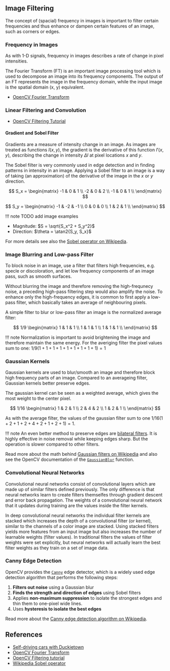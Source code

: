## Image Filtering

The concept of (spacial) frequency in images is important to filter certain frequencies and thus enhance or dampen certain features of an image,
such as corners or edges.

### Frequency in Images

As with 1-D signals, frequency in images describes a rate of change in pixel intensities.

The Fourier Transform (FT) is an important image processing tool which is used to decompose an image into its frequency components. 
The output of an FT represents the image in the frequency domain, while the input image is the spatial domain (x, y) equivalent.

- [OpenCV Fourier Transform](https://docs.opencv.org/4.5.3/de/dbc/tutorial_py_fourier_transform.html)

### Linear Filtering and Convolution


- [OpenCV Filtering Tutorial](https://docs.opencv.org/4.5.2/d4/d13/tutorial_py_filtering.html)


#### Gradient and Sobel Filter

Gradients are a measure of intensity change in an image. As images are treated as functions $I(x,y)$, 
the gradient is the derivative of this function $I'(x,y)$, describing the change in intensity $\Delta I$ at pixel locations $x$ and $y$.

The Sobel filter is very commonly used in edge detection and in finding patterns in intensity in an image. 
Applying a Sobel filter to an image is a way of taking (an approximation) of the derivative of the image in the $x$ or $y$ direction.

$$
S_x = \begin{matrix}
        -1 & 0 & 1 \\
        -2 & 0 & 2 \\
        -1 & 0 & 1 \\
      \end{matrix}
$$

$$
S_y = \begin{matrix}
        -1 & -2 & -1 \\
        0 & 0 & 0 \\
        1 & 2 & 1 \\
      \end{matrix}
$$

!!! note
    TODO add image examples
    
    
- Magnitude: $S = \sqrt{S_x^2 + S_y^2}$
- Direction: $\theta = \atan2{S_y, S_x}$

For more details see also the [Sobel operator on Wikipedia](https://en.wikipedia.org/wiki/Sobel_operator).

### Image Blurring and Low-pass Filter

To block noise in an image, use a filter that filters high frequencies, e.g. specle or discoloration, and let low frequency components of an image pass, such as smooth surfaces.

Without blurring the image and therefore removing the high-frequnecy noise, a preceding high-pass filtering step would also amplify the noise.
To enhance only the high-frequency edges, it is common to first apply a low-pass filter, which basically takes an average of neighbouring pixels.

A simple filter to blur or low-pass filter an image is the normalized average filter:

$$
1/9 \begin{matrix}
     1 & 1 & 1 \\
     1 & 1 & 1 \\
     1 & 1 & 1 \\
    \end{matrix}
$$

!!! note 
    Normalization is important to avoid brightening the image and therefore maintain the same energy.
    For the averiging filter the pixel values sum to one: $1/9 (1+1+1 + 1+1+1 + 1+1+1)=1$

### Gaussian Kernels

Gaussian kernels are used to blur/smooth an image and therefore block high frequency parts of an image.
Compared to an averageing filter, Gaussian kernels better preserve edges.

The gaussian kernel can be seen as a weighted average, which gives the most weight to the center pixel.

$$
1/16 \begin{matrix}
     1 & 2 & 1 \\
     2 & 4 & 2 \\
     1 & 2 & 1 \\
    \end{matrix}
$$

As with the average filter, the values of the gaussian filter sum to one $1/16 (1+2+1 + 2+4+2 + 1+2+1)=1$. 

!!! note
    An even better method to preserve edges are [bilateral filters](https://docs.opencv.org/4.5.3/d4/d86/group__imgproc__filter.html#ga9d7064d478c95d60003cf839430737ed).
    It is highly effective in noise removal while keeping edges sharp. But the operation is slower compared to other filters.
    

Read more about the math behind [Gaussian filters on Wikipedia](https://en.wikipedia.org/wiki/Gaussian_blur) 
and also see the OpenCV documentation of the [`GaussianBlur`](https://docs.opencv.org/4.5.3/d4/d86/group__imgproc__filter.html#gaabe8c836e97159a9193fb0b11ac52cf1) function.


### Convolutional Neural Networks

Convolutional neural networks consist of convolutional layers which are made up of similar filters defined previously.
The only difference is that neural networks learn to create filters themselfes through gradient descent and error back propagation.
The weights of a convolutional neural network that it updates during training are the values inside the filter kernels.

In deep convolutional neural networks the individual filter kernels are stacked which increases the depth of a convolutional filter (or kernel), 
similar to the channels of a color image are stacked. Using stacked filters yields more features from an input image but also increases the number of learnable weights (filter values). In traditional filters the values of filter weights were set explicitly, 
but neural networks will actually learn the best filter weights as they train on a set of image data.


### Canny Edge Detection

OpenCV provides the [`Canny`](http://opencv-python-tutroals.readthedocs.io/en/latest/py_tutorials/py_imgproc/py_canny/py_canny.html) edge detector, which 
is a widely used edge detection algorithm that performs the following steps:

1. **Filters out noise** using a Gaussian blur
2. **Finds the strength and direction of edges** using Sobel filters
3. Applies **non-maximum suppression** to isolate the strongest edges and thin them to one-pixel wide lines.
4. Uses **hysteresis to isolate the best edges**

Read more about the [Canny edge detection algorithm on Wikipedia](https://en.wikipedia.org/wiki/Canny_edge_detector).
    

## References

- [Self-driving cars with Duckietown](https://learning.edx.org/course/course-v1:ETHx+DT-01x+1T2021/block-v1:ETHx+DT-01x+1T2021+type@sequential+block@c443df0997224ccab9f2c3f762fcc086/block-v1:ETHx+DT-01x+1T2021+type@vertical+block@bc207d642e644b67989c59dbbcb9a0c6)
- [OpenCV Fourier Transform](https://docs.opencv.org/4.5.3/de/dbc/tutorial_py_fourier_transform.html)
- [OpenCV Filtering tutorial](https://docs.opencv.org/4.5.3/d4/d13/tutorial_py_filtering.html)
- [Wikipedia Sobel operator](https://en.wikipedia.org/wiki/Sobel_operator)
